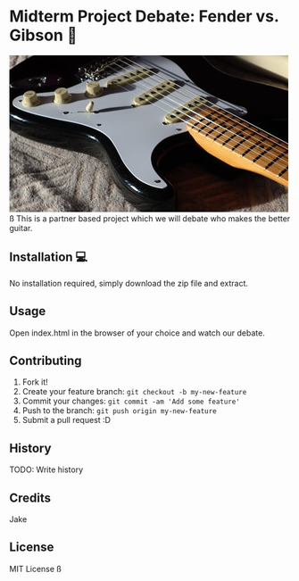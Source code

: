 # Midterm Project Debate: Fender vs. Gibson 🎸
![A Fender Guitar](images/fender.jpg)
ß
This is a partner based project which we will debate who makes the better guitar.

## Installation 💻
No installation required, simply download the zip file and extract.
## Usage
Open index.html in the browser of your choice and watch our debate.

## Contributing 
1. Fork it!
2. Create your feature branch: `git checkout -b my-new-feature`
3. Commit your changes: `git commit -am 'Add some feature'`
4. Push to the branch: `git push origin my-new-feature`
5. Submit a pull request :D

## History
TODO: Write history
## Credits
Jake
## License
MIT License
ß
